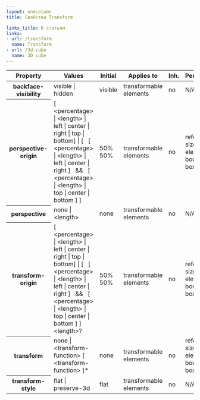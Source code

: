 ```yaml
---
layout: onecolumn
title: Свойства Transform

links_title: К статьям
links:
- url: /transform
  name: Transform
- url: /3d-cube
  name: 3D cube
---
```


<table class="proptable">
  <thead>
    <tr>
      <th>Property
      </th>
      <th>Values
      </th>
      <th>Initial
      </th>
      <th>Applies&nbsp;to
      </th>
      <th>Inh.
      </th>
      <th>Percentages
      </th>
    </tr>
  </thead>
  <tbody>
    <tr>
      <th>backface-visibility
      </th>
      <td>visible | hidden
      </td>
      <td>visible
      </td>
      <td>transformable elements
      </td>
      <td>no
      </td>
      <td>N/A
      </td>
    </tr>
    <tr>
      <th>perspective-origin
      </th>
      <td>[ &lt;percentage&gt; | &lt;length&gt; | left | center | right | top |
        bottom] | [ &nbsp;&nbsp;[ &lt;percentage&gt; | &lt;length&gt; | left | center |
        right ] &nbsp;&nbsp;&amp;&amp; &nbsp;&nbsp;[ &lt;percentage&gt; | &lt;length&gt; | top |
        center | bottom ] ]
      </td>
      <td>50% 50%
      </td>
      <td>transformable elements
      </td>
      <td>no
      </td>
      <td>refer to the size of the element's bounding box
      </td>
    </tr>
    <tr>
      <th>perspective
      </th>
      <td>none | &lt;length&gt;
      </td>
      <td>none
      </td>
      <td>transformable elements
      </td>
      <td>no
      </td>
      <td>N/A
      </td>
    </tr>
    <tr>
      <th>transform-origin
      </th>
      <td>[ &lt;percentage&gt; | &lt;length&gt; | left | center | right | top |
        bottom] | [ &nbsp;&nbsp;[ &lt;percentage&gt; | &lt;length&gt; | left | center |
        right ] &nbsp;&nbsp;&amp;&amp; &nbsp;&nbsp;[ &lt;percentage&gt; | &lt;length&gt; | top |
        center | bottom ] ] &lt;length&gt;?
      </td>
      <td>50% 50%
      </td>
      <td>transformable elements
      </td>
      <td>no
      </td>
      <td>refer to the size of the element's bounding box
      </td>
    </tr>
    <tr>
      <th>transform
      </th>
      <td>none | &lt;transform-function&gt; [ &lt;transform-function&gt; ]*
      </td>
      <td>none
      </td>
      <td>transformable elements
      </td>
      <td>no
      </td>
      <td>refer to the size of the element's bounding box
      </td>
    </tr>
    <tr>
      <th>transform-style
      </th>
      <td>flat | preserve-3d
      </td>
      <td>flat
      </td>
      <td>transformable elements
      </td>
      <td>no
      </td>
      <td>N/A
      </td>
    </tr>
  </tbody>
</table>
